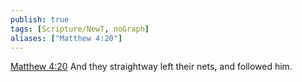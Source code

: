 ```yaml
---
publish: true
tags: [Scripture/NewT, noGraph]
aliases: ["Matthew 4:20"]
---
```

[Matthew 4:20](https://churchofjesuschrist.org/study/scriptures/nt/matt/4?lang=eng&id=p20#p20) And they straightway left their nets, and followed him.
